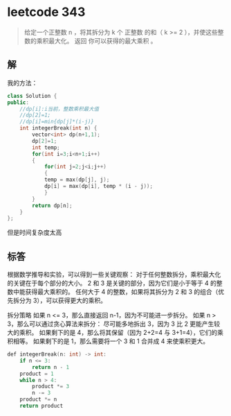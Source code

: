 # leetcode 343

>给定一个正整数 n ，将其拆分为 k 个 正整数 的和（ k >= 2 ），并使这些整数的乘积最大化。
返回 你可以获得的最大乘积 。

## 解

我的方法：
```cpp
class Solution {
public:
    //dp[i]:i当前，整数乘积最大值
    //dp[2]=1;
    //dp[i]=min{dp[j]*(i-j)}
    int integerBreak(int n) {
        vector<int> dp(n+1,1);
        dp[2]=1;
        int temp;
        for(int i=3;i<n+1;i++)
        {
            for(int j=2;j<i;j++)
            {
			temp = max(dp[j], j);
			dp[i] = max(dp[i], temp * (i - j));
            }
        }
        return dp[n];
    }
};
```
但是时间复杂度太高

## 标答

根据数学推导和实验，可以得到一些关键观察：
  对于任何整数拆分，乘积最大化的关键在于每个部分的大小。
  2 和 3 是关键的部分，因为它们是小于等于 4 的整数中能获得最大乘积的。
  任何大于 4 的整数，如果将其拆分为 2 和 3 的组合（优先拆分为 3），可以获得更大的乘积。

拆分策略
  如果 n <= 3，那么直接返回 n-1，因为不可能进一步拆分。
  如果 n > 3，那么可以通过贪心算法来拆分：
    尽可能多地拆出 3，因为 3 比 2 更能产生较大的乘积。
    如果剩下的是 4，那么将其保留（因为 2+2=4 与 3+1=4），它们的乘积相等。
    如果剩下的是 1，那么需要将一个 3 和 1 合并成 4 来使乘积更大。
```cpp
def integerBreak(n: int) -> int:
    if n <= 3:
        return n - 1
    product = 1
    while n > 4:
        product *= 3
        n -= 3
    product *= n
    return product

```

